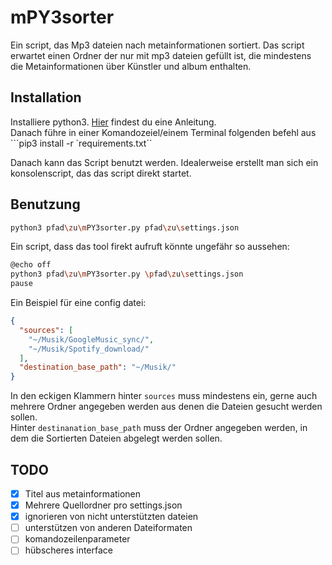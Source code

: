 # mPY3sorter
Ein script, das Mp3 dateien nach metainformationen sortiert.
Das script erwartet einen Ordner der nur mit mp3 dateien gefüllt ist, die mindestens die Metainformationen über Künstler und album enthalten.

## Installation
Installiere python3. [Hier](https://realpython.com/installing-python/) findest du eine Anleitung.  
Danach führe in einer Komandozeiel/einem Terminal folgenden befehl aus ```pip3 install -r `requirements.txt``

Danach kann das Script benutzt werden. Idealerweise erstellt man sich ein konsolenscript, das das script direkt startet.

## Benutzung
```bash
python3 pfad\zu\mPY3sorter.py pfad\zu\settings.json
```
Ein script, dass das tool firekt aufruft könnte ungefähr so aussehen:
```bash
@echo off
python3 pfad\zu\mPY3sorter.py \pfad\zu\settings.json
pause  
```
Ein Beispiel für eine config datei:
```json
{
  "sources": [
    "~/Musik/GoogleMusic_sync/",
    "~/Musik/Spotify_download/"
  ],
  "destination_base_path": "~/Musik/"
}
```
In den eckigen Klammern hinter ```sources``` muss mindestens ein, gerne auch mehrere Ordner angegeben werden aus denen die Dateien gesucht werden sollen.  
Hinter ```destinanation_base_path```  muss der Ordner angegeben werden, in dem die Sortierten Dateien abgelegt werden sollen.

## TODO
* [X] Titel aus metainformationen  
* [X] Mehrere Quellordner pro settings.json  
* [X] ignorieren von nicht unterstützten dateien  
* [ ] unterstützen von anderen Dateiformaten  
* [ ] komandozeilenparameter  
* [ ] hübscheres interface  
